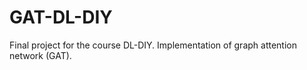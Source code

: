 # GAT-DL-DIY
Final project for the course DL-DIY. Implementation of graph attention network (GAT). 
